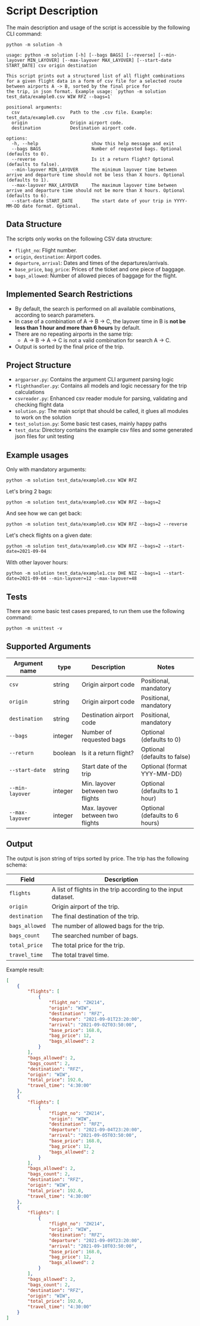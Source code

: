 # Script Description
The main description and usage of the script is accessible by the following CLI command:

```shell
python -m solution -h
```

```
usage: python -m solution [-h] [--bags BAGS] [--reverse] [--min-layover MIN_LAYOVER] [--max-layover MAX_LAYOVER] [--start-date START_DATE] csv origin destination

This script prints out a structured list of all flight combinations for a given flight data in a form of csv file for a selected route between airports A -> B, sorted by the final price for     
the trip, in json format. Example usage: `python -m solution test_data/example0.csv WIW RFZ --bags=1`

positional arguments:
  csv                   Path to the .csv file. Example: test_data/example0.csv
  origin                Origin airport code.
  destination           Destination airport code.

options:
  -h, --help                    show this help message and exit
  --bags BAGS                   Number of requested bags. Optional (defaults to 0).
  --reverse                     Is it a return flight? Optional (defaults to false).
  --min-layover MIN_LAYOVER     The minimum layover time between arrive and departure time should not be less than X hours. Optional (defaults to 1).
  --max-layover MAX_LAYOVER     The maximum layover time between arrive and departure time should not be more than X hours. Optional (defaults to 6).
  --start-date START_DATE       The start date of your trip in YYYY-MM-DD date format. Optional.
```

## Data Structure
The scripts only works on the following CSV data structure:
- `flight_no`: Flight number.
- `origin`, `destination`: Airport codes.
- `departure`, `arrival`: Dates and times of the departures/arrivals.
- `base_price`, `bag_price`: Prices of the ticket and one piece of baggage.
- `bags_allowed`: Number of allowed pieces of baggage for the flight.

## Implemented Search Restrictions
- By default, the search is performed on all available combinations, according to search parameters.
- In case of a combination of A -> B -> C, the layover time in B is **not be less than 1 hour and more than 6 hours** by default.
- There are no repeating airports in the same trip:
    - A -> B -> A -> C is not a valid combination for search A -> C.
- Output is sorted by the final price of the trip.

## Project Structure
- `argparser.py`: Contains the argument CLI argument parsing logic
- `flighthandler.py`: Contains all models and logic necessary for the trip calculations
- `csvreader.py`: Enhanced csv reader module for parsing, validating and checking flight data
- `solution.py`: The main script that should be called, it glues all modules to work on the solution
- `test_solution.py`: Some basic test cases, mainly happy paths
- `test_data`: Directory contains the example csv files and some generated json files for unit testing

## Example usages
Only with mandatory arguments:

```shell
python -m solution test_data/example0.csv WIW RFZ
```

Let's bring 2 bags:
```shell
python -m solution test_data/example0.csv WIW RFZ --bags=2
```

And see how we can get back:
```shell
python -m solution test_data/example0.csv WIW RFZ --bags=2 --reverse
```

Let's check flights on a given date:
```shell
python -m solution test_data/example0.csv WIW RFZ --bags=2 --start-date=2021-09-04
```

With other layover hours:
```shell
python -m solution test_data/example1.csv DHE NIZ --bags=1 --start-date=2021-09-04 --min-layover=12 --max-layover=48
```

## Tests
There are some basic test cases prepared, to run them use the following command:
```shell
python -m unittest -v
```

## Supported Arguments
| Argument name   | type    | Description                        | Notes                          |
|-----------------|---------|------------------------------------|--------------------------------|
| `csv`           | string  | Origin airport code                | Positional, mandatory          |
| `origin`        | string  | Origin airport code                | Positional, mandatory          |
| `destination`   | string  | Destination airport code           | Positional, mandatory          |
| `--bags`        | integer | Number of requested bags           | Optional (defaults to 0)       |
| `--return`      | boolean | Is it a return flight?             | Optional (defaults to false)   |
| `--start-date`  | string  | Start date of the trip             | Optional (format YYY-MM-DD)    |
| `--min-layover` | integer | Min. layover between two flights   | Optional (defaults to 1 hour)  |
| `--max-layover` | integer | Max. layover between two flights   | Optional (defaults to 6 hours) |


## Output
The output is json string of trips sorted by price. The trip has the following schema:

| Field          | Description                                                   |
|----------------|---------------------------------------------------------------|
| `flights`      | A list of flights in the trip according to the input dataset. |
| `origin`       | Origin airport of the trip.                                   |
| `destination`  | The final destination of the trip.                            |
| `bags_allowed` | The number of allowed bags for the trip.                      |
| `bags_count`   | The searched number of bags.                                  |
| `total_price`  | The total price for the trip.                                 |
| `travel_time`  | The total travel time.                                        |

Example result:
```json
[
    {
        "flights": [
            {
                "flight_no": "ZH214",
                "origin": "WIW",
                "destination": "RFZ",
                "departure": "2021-09-01T23:20:00",
                "arrival": "2021-09-02T03:50:00",
                "base_price": 168.0,
                "bag_price": 12,
                "bags_allowed": 2
            }
        ],
        "bags_allowed": 2,
        "bags_count": 2,
        "destination": "RFZ",
        "origin": "WIW",
        "total_price": 192.0,
        "travel_time": "4:30:00"
    },
    {
        "flights": [
            {
                "flight_no": "ZH214",
                "origin": "WIW",
                "destination": "RFZ",
                "departure": "2021-09-04T23:20:00",
                "arrival": "2021-09-05T03:50:00",
                "base_price": 168.0,
                "bag_price": 12,
                "bags_allowed": 2
            }
        ],
        "bags_allowed": 2,
        "bags_count": 2,
        "destination": "RFZ",
        "origin": "WIW",
        "total_price": 192.0,
        "travel_time": "4:30:00"
    },
    {
        "flights": [
            {
                "flight_no": "ZH214",
                "origin": "WIW",
                "destination": "RFZ",
                "departure": "2021-09-09T23:20:00",
                "arrival": "2021-09-10T03:50:00",
                "base_price": 168.0,
                "bag_price": 12,
                "bags_allowed": 2
            }
        ],
        "bags_allowed": 2,
        "bags_count": 2,
        "destination": "RFZ",
        "origin": "WIW",
        "total_price": 192.0,
        "travel_time": "4:30:00"
    }
]
```

